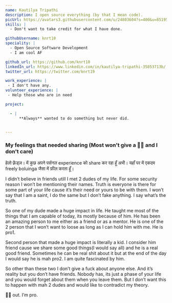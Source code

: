 ```yaml
---
name: Kautilya Tripathi
description: I open source everything (by that I mean code).
picUrl: https://avatars3.githubusercontent.com/u/24803604?s=400&u=85195bfa8caeb798bedd19d060c91160f0c7c840&v=4
skills: |
  - Don't want to take credit for what I have done.

githubUsername: knrt10
speciality: |
  - Open Source Software Development
  - I am cool AF

github_url: https://github.com/knrt10
linkedIn_url: https://www.linkedin.com/in/kautilya-tripathi-35853713b/
twitter_url: https://twitter.com/knrt19

work_experience: |
 - I don't have any.
volunteer_experience: |
 - Help those who are in need

project:

  - |
      **Always** wanted to do something but never did.


---
```


### My feelings that needed sharing (Most won't give a 🖕🏼 and I don't care)

हेलो फ़्रेंड्ज़।
में कुछ अपने पर्सनल experience को share कर रहा हूँ अभी।
यहाँ पर में एकदम freely boluinga जैसा में फ़ील करता हूँ।

I didn’t believe in friends utill I met 2 dudes of my life. For some security reason I won’t be mentioning their names. Truth is everyone is there for some part of your life cause it’s their need or yours to be with them. I won’t say that I am a saint, I do the same but I don’t fake anything. I say what’s the truth.

So one of my dude made a huge impact in life. He taught me most of the things that I am capable of today, its mostly because of him. He has been an amazing person to me either as a friend or as a mentor. He is one of the 2 person that I won’t want to loose as long as I can hold him with me. He is pro1.

Second person that made a huge impact is literally a kid. I consider him friend cause we share some good things(I would say all) and he is a real good friend. Sometimes he can be real shit about it but at the end of the day I would say he is mah pro2. I am quite fascinated by him.

So other than these two I don’t give a fuck about anyone else. And it’s reality but you don’t have friends. Nobody has, its just a phase of your life and you would forget about them when you leave them. But I don’t want this to happen with mah 2 dudes and would like to contradict my theory.

✌🏼 out. I’m pro.
